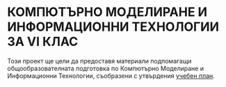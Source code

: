 # КОМПЮТЪРНО МОДЕЛИРАНЕ И ИНФОРМАЦИОННИ ТЕХНОЛОГИИ ЗА VI КЛАС

Този проект ще цели да предоставя материали подпомагащи общообразователната подготовка по Компютърно Моделиране и Информационни Технологии, съобразени с утвърдения [учебен план](./framework/UP_PC-modelirane-6kl.pdf).

